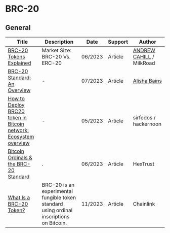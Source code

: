 # BRC-20



## General

| Title                                                        | Description                                                  | Date    | Support | Author                                                       |
| ------------------------------------------------------------ | ------------------------------------------------------------ | ------- | ------- | ------------------------------------------------------------ |
| [BRC-20 Tokens Explained](https://milkroad.com/brc-20-tokens/) | Market Size: BRC-20 Vs. ERC-20                               | 06/2023 | Article | [ANDREW CAHILL](https://milkroad.com/author/andrew-cahill/) / MilkRoad |
| [BRC-20 Standard: An Overview](https://www.ccn.com/an-overview-of-the-brc-20-standard/) | -                                                            | 07/2023 | Article | [Alisha Bains](https://www.ccn.com/author/alisha-kg/)        |
| [How to Deploy BRC20 token in Bitcoin network: Ecosystem overview](https://hackernoon.com/how-to-deploy-brc20-token-in-bitcoin-network-ecosystem-overview) | -                                                            | 05/2023 | Article | sirfedos / hackernoon                                        |
| [Bitcoin Ordinals & the BRC-20 Standard](https://hextrust.com/resources-collection/bitcoin-ordinals-the-brc-20-standard) | .                                                            | 06/2023 | Article | HexTrust                                                     |
| [What Is a BRC-20 Token?](https://chain.link/education-hub/brc-20-token) | BRC-20 is an experimental fungible token standard using ordinal inscriptions on Bitcoin. | 11/2023 | Article | Chainlink                                                    |

